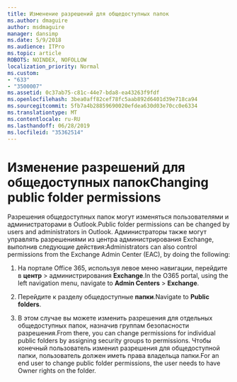 ```yaml
---
title: Изменение разрешений для общедоступных папок
ms.author: dmaguire
author: msdmaguire
manager: dansimp
ms.date: 5/9/2018
ms.audience: ITPro
ms.topic: article
ROBOTS: NOINDEX, NOFOLLOW
localization_priority: Normal
ms.custom:
- "633"
- "3500007"
ms.assetid: 0c37ab75-c81c-44e7-bda8-ea43263f9fdf
ms.openlocfilehash: 3bea0aff82cef78fc5aab892d6401d39e718ca94
ms.sourcegitcommit: 5fb7a4b28859690020efdea630d03e70cc0e6334
ms.translationtype: MT
ms.contentlocale: ru-RU
ms.lasthandoff: 06/28/2019
ms.locfileid: "35362514"
---
```

# <a name="changing-public-folder-permissions"></a><span data-ttu-id="78843-102">Изменение разрешений для общедоступных папок</span><span class="sxs-lookup"><span data-stu-id="78843-102">Changing public folder permissions</span></span>

<span data-ttu-id="78843-103">Разрешения общедоступных папок могут изменяться пользователями и администраторами в Outlook.</span><span class="sxs-lookup"><span data-stu-id="78843-103">Public folder permissions can be changed by users and administrators in Outlook.</span></span> <span data-ttu-id="78843-104">Администраторы также могут управлять разрешениями из центра администрирования Exchange, выполнив следующие действия:</span><span class="sxs-lookup"><span data-stu-id="78843-104">Administrators can also control permissions from the Exchange Admin Center (EAC), by doing the following:</span></span>
  
1. <span data-ttu-id="78843-105">На портале Office 365, используя левое меню навигации, перейдите в **центр** \> администрирования **Exchange**.</span><span class="sxs-lookup"><span data-stu-id="78843-105">In the O365 portal, using the left navigation menu, navigate to **Admin Centers** \> **Exchange**.</span></span>

2. <span data-ttu-id="78843-106">Перейдите к разделу общедоступные **папки**.</span><span class="sxs-lookup"><span data-stu-id="78843-106">Navigate to **Public folders**.</span></span>

3. <span data-ttu-id="78843-107">В этом случае вы можете изменить разрешения для отдельных общедоступных папок, назначив группам безопасности разрешения.</span><span class="sxs-lookup"><span data-stu-id="78843-107">From there, you can change permissions for individual public folders by assigning security groups to permissions.</span></span> <span data-ttu-id="78843-108">Чтобы конечный пользователь изменил разрешения для общедоступной папки, пользователь должен иметь права владельца папки.</span><span class="sxs-lookup"><span data-stu-id="78843-108">For an end user to change public folder permissions, the user needs to have Owner rights on the folder.</span></span>
